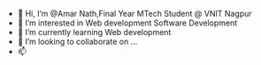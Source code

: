 - 👋 Hi, I’m @Amar Nath,Final Year MTech Student @ VNIT Nagpur
- 👀 I’m interested in Web development Software Development
- 🌱 I’m currently learning Web development
- 💞️ I’m looking to collaborate on ...
- 📫 
